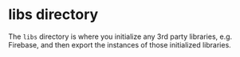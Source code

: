 # libs directory

The `libs` directory is where you initialize any 3rd party libraries, e.g. Firebase, and then export the instances of those initialized libraries.
